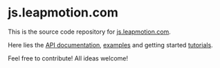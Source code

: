 # js.leapmotion.com

This is the source code repository for [js.leapmotion.com](http://js.leapmotion.com/). 

Here lies the [API documentation](http://js.leapmotion.com/api/v0.2.1/docs), [examples](http://js.leapmotion.com/examples)
and getting started [tutorials](http://js.leapmotion.com/tutorials/welcome).

Feel free to contribute! All ideas welcome!
